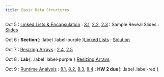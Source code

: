 ```yaml
---
title: Basic Data Structures
---
```


Oct 5
: [Linked Lists & Encapsulation](#)
  : [3.1](#), [2.2](#), [2.3](#)
: Sample Reveal Slides
  : [Slides](slides/1_example_reveal.html)
  
Oct 6
: **Section**{: .label .label-purple }[Linked Lists](#)
  : [Solution](#)

Oct 7
: [Resizing Arrays](#)
  : [2.4](#), [2.5](#)

Oct 8
: **Lab**{: .label .label-purple } [Resizing Arrays](#)

Oct 9
: [Runtime Analysis](#)
  : [8.1](#), [8.2](#), [8.3](#), [8.4](#)
: **HW 2 due**{: .label .label-red }
